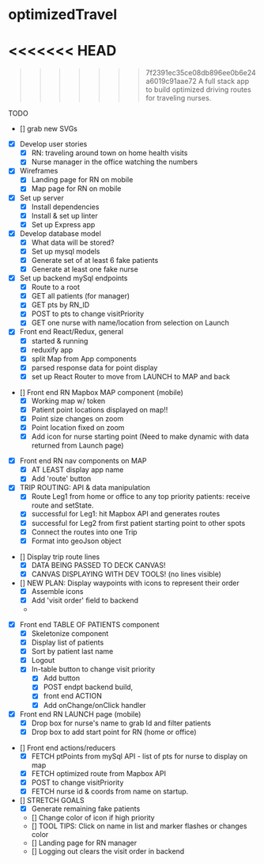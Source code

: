 # optimizedTravel
<<<<<<< HEAD
=======

>>>>>>> 7f2391ec35ce08db896ee0b6e24a6019c91aae72
A full stack app to build optimized driving routes for traveling nurses.

TODO
* [] grab new SVGs

* [x] Develop user stories
    * [x] RN: traveling around town on home health visits
    * [x] Nurse manager in the office watching the numbers

* [x] Wireframes
    * [x] Landing page for RN on mobile
    * [x] Map page for RN on mobile

* [x] Set up server
    * [x] Install dependencies
    * [x] Install & set up linter
    * [x] Set up Express app

* [x] Develop database model
    * [x] What data will be stored?
    * [x] Set up mysql models
    * [x] Generate set of at least 6 fake patients
    * [x] Generate at least one fake nurse   

* [x] Set up backend mySql endpoints
    * [x] Route to a root
    * [X] GET all patients (for manager)
    * [x] GET pts by RN_ID
    * [x] POST to pts to change visitPriority
    * [x] GET one nurse with name/location from selection on Launch

* [x] Front end React/Redux, general 
    * [x] started & running
    * [x] reduxify app
    * [x] split Map from App components
    * [x] parsed response data for point display
    * [x] set up React Router to move from LAUNCH to MAP and back  

* [] Front end RN Mapbox MAP component (mobile)
    * [x] Working map w/ token 
    * [x] Patient point locations displayed on map!!
    * [x] Point size changes on zoom
    * [x] Point location fixed on zoom
    * [x] Add icon for nurse starting point (Need to make dynamic with data returned from Launch page)

* [x] Front end RN nav components on MAP
    * [x] AT LEAST display app name
    * [x] Add 'route' button

* [x] TRIP ROUTING: API & data manipulation
    * [x] Route Leg1 from home or office to any top priority patients: receive route and setState.
    * [x] successful for Leg1: hit Mapbox API and generates routes
    * [x] successful for Leg2 from first patient starting point to other spots
    * [x] Connect the routes into one Trip
    * [x] Format into geoJson object

* [] Display trip route lines
    * [x] DATA BEING PASSED TO DECK CANVAS!
    * [x] CANVAS DISPLAYING WITH DEV TOOLS!
            (no lines visible)

* [] NEW PLAN: Display waypoints with icons to represent their order
    * [x] Assemble icons
    * [x] Add 'visit order' field to backend
    * 

* [x] Front end TABLE OF PATIENTS component
    * [x] Skeletonize component
    * [x] Display list of patients
    * [x] Sort by patient last name
    * [x] Logout
    * [x] In-table button to change visit priority
        * [x] Add button
        * [x] POST endpt backend build, 
        * [x] front end ACTION
        * [x] Add onChange/onClick handler

* [x] Front end RN LAUNCH page (mobile)
    * [x] Drop box for nurse's name to grab Id and filter patients
    * [x] Drop box to add start point for RN (home or office)
   
* [] Front end actions/reducers
    * [x] FETCH ptPoints from mySql API - list of pts for nurse to display on map
    * [x] FETCH optimized route from Mapbox API
    * [x] POST to change visitPriority
    * [x] FETCH nurse id & coords from name on startup.  

* [] STRETCH GOALS
    * [x] Generate remaining fake patients
    * [] Change color of icon if high priority
    * [] TOOL TIPS: Click on name in list and marker flashes or changes color 
    * [] Landing page for RN manager  
    * [] Logging out clears the visit order in backend 

